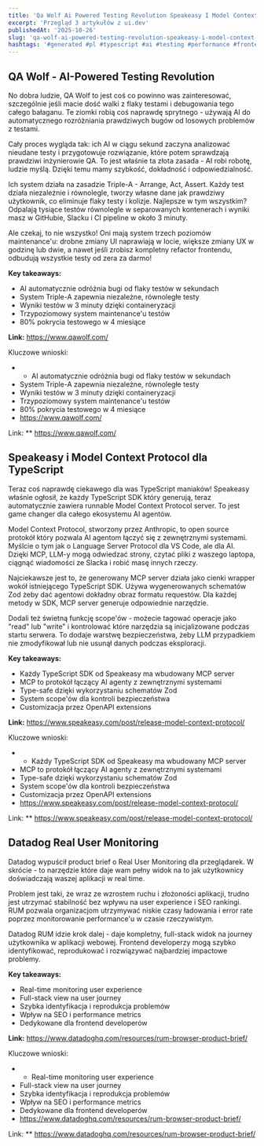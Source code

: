 ```yaml
---
title: 'Qa Wolf Ai Powered Testing Revolution Speakeasy I Model Context Protocol Dla Typescript Datadog Real User Monitoring'
excerpt: 'Przegląd 3 artykułów z ui.dev'
publishedAt: '2025-10-26'
slug: 'qa-wolf-ai-powered-testing-revolution-speakeasy-i-model-context-protocol-dla-typescript-datadog-real-user-monitoring'
hashtags: '#generated #pl #typescript #ai #testing #performance #frontend'
---
```


## QA Wolf - AI-Powered Testing Revolution

No dobra ludzie, QA Wolf to jest coś co powinno was zainteresować, szczególnie jeśli macie dość walki z flaky testami i debugowania tego całego bałaganu. Te ziomki robią coś naprawdę sprytnego - używają AI do automatycznego rozróżniania prawdziwych bugów od losowych problemów z testami.

Cały proces wygląda tak: ich AI w ciągu sekund zaczyna analizować nieudane testy i przygotowuje rozwiązanie, które potem sprawdzają prawdziwi inżynierowie QA. To jest właśnie ta złota zasada - AI robi robotę, ludzie myślą. Dzięki temu mamy szybkość, dokładność i odpowiedzialność.

Ich system działa na zasadzie Triple-A - Arrange, Act, Assert. Każdy test działa niezależnie i równolegle, tworzy własne dane jak prawdziwy użytkownik, co eliminuje flaky testy i kolizje. Najlepsze w tym wszystkim? Odpalają tysiące testów równolegle w separowanych kontenerach i wyniki masz w GitHubie, Slacku i CI pipeline w około 3 minuty.

Ale czekaj, to nie wszystko! Oni mają system trzech poziomów maintenance'u: drobne zmiany UI naprawiają w locie, większe zmiany UX w godzinę lub dwie, a nawet jeśli zrobisz kompletny refactor frontendu, odbudują wszystkie testy od zera za darmo!

**Key takeaways:**
- AI automatycznie odróżnia bugi od flaky testów w sekundach
- System Triple-A zapewnia niezależne, równoległe testy
- Wyniki testów w 3 minuty dzięki containeryzacji
- Trzypoziomowy system maintenance'u testów
- 80% pokrycia testowego w 4 miesiące

**Link:** https://www.qawolf.com/

Kluczowe wnioski:
- - AI automatycznie odróżnia bugi od flaky testów w sekundach
- System Triple-A zapewnia niezależne, równoległe testy
- Wyniki testów w 3 minuty dzięki containeryzacji
- Trzypoziomowy system maintenance'u testów
- 80% pokrycia testowego w 4 miesiące
- https://www.qawolf.com/

Link: ** https://www.qawolf.com/

## Speakeasy i Model Context Protocol dla TypeScript

Teraz coś naprawdę ciekawego dla was TypeScript maniaków! Speakeasy właśnie ogłosił, że każdy TypeScript SDK który generują, teraz automatycznie zawiera runnable Model Context Protocol server. To jest game changer dla całego ekosystemu AI agentów.

Model Context Protocol, stworzony przez Anthropic, to open source protokół który pozwala AI agentom łączyć się z zewnętrznymi systemami. Myślcie o tym jak o Language Server Protocol dla VS Code, ale dla AI. Dzięki MCP, LLM-y mogą odwiedzać strony, czytać pliki z waszego laptopa, ciągnąć wiadomości ze Slacka i robić masę innych rzeczy.

Najciekawsze jest to, że generowany MCP server działa jako cienki wrapper wokół istniejącego TypeScript SDK. Używa wygenerowanych schematów Zod żeby dać agentowi dokładny obraz formatu requestów. Dla każdej metody w SDK, MCP server generuje odpowiednie narzędzie.

Dodali też świetną funkcję scope'ów - możecie tagować operacje jako "read" lub "write" i kontrolować które narzędzia są inicjalizowane podczas startu serwera. To dodaje warstwę bezpieczeństwa, żeby LLM przypadkiem nie zmodyfikował lub nie usunął danych podczas eksploracji.

**Key takeaways:**
- Każdy TypeScript SDK od Speakeasy ma wbudowany MCP server
- MCP to protokół łączący AI agenty z zewnętrznymi systemami
- Type-safe dzięki wykorzystaniu schematów Zod
- System scope'ów dla kontroli bezpieczeństwa
- Customizacja przez OpenAPI extensions

**Link:** https://www.speakeasy.com/post/release-model-context-protocol/

Kluczowe wnioski:
- - Każdy TypeScript SDK od Speakeasy ma wbudowany MCP server
- MCP to protokół łączący AI agenty z zewnętrznymi systemami
- Type-safe dzięki wykorzystaniu schematów Zod
- System scope'ów dla kontroli bezpieczeństwa
- Customizacja przez OpenAPI extensions
- https://www.speakeasy.com/post/release-model-context-protocol/

Link: ** https://www.speakeasy.com/post/release-model-context-protocol/

## Datadog Real User Monitoring

Datadog wypuścił product brief o Real User Monitoring dla przeglądarek. W skrócie - to narzędzie które daje wam pełny widok na to jak użytkownicy doświadczają waszej aplikacji w real time.

Problem jest taki, że wraz ze wzrostem ruchu i złożoności aplikacji, trudno jest utrzymać stabilność bez wpływu na user experience i SEO rankingi. RUM pozwala organizacjom utrzymywać niskie czasy ładowania i error rate poprzez monitorowanie performance'u w czasie rzeczywistym.

Datadog RUM idzie krok dalej - daje kompletny, full-stack widok na journey użytkownika w aplikacji webowej. Frontend developerzy mogą szybko identyfikować, reprodukować i rozwiązywać najbardziej impactowe problemy.

**Key takeaways:**
- Real-time monitoring user experience
- Full-stack view na user journey
- Szybka identyfikacja i reprodukcja problemów
- Wpływ na SEO i performance metrics
- Dedykowane dla frontend developerów

**Link:** https://www.datadoghq.com/resources/rum-browser-product-brief/

Kluczowe wnioski:
- - Real-time monitoring user experience
- Full-stack view na user journey
- Szybka identyfikacja i reprodukcja problemów
- Wpływ na SEO i performance metrics
- Dedykowane dla frontend developerów
- https://www.datadoghq.com/resources/rum-browser-product-brief/

Link: ** https://www.datadoghq.com/resources/rum-browser-product-brief/